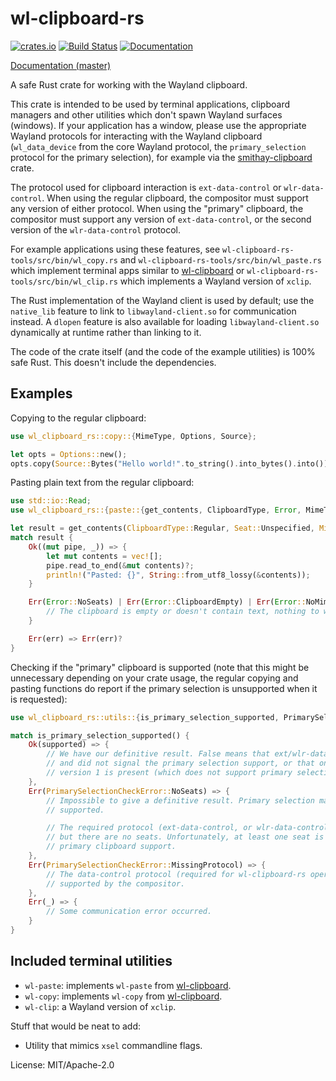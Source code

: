 # wl-clipboard-rs

[![crates.io](https://img.shields.io/crates/v/wl-clipboard-rs.svg)](https://crates.io/crates/wl-clipboard-rs)
[![Build Status](https://github.com/YaLTeR/wl-clipboard-rs/actions/workflows/ci.yml/badge.svg?branch=master)](https://github.com/YaLTeR/wl-clipboard-rs/actions/workflows/ci.yml?query=branch%3Amaster)
[![Documentation](https://docs.rs/wl-clipboard-rs/badge.svg)](https://docs.rs/wl-clipboard-rs)

[Documentation (master)](https://yalter.github.io/wl-clipboard-rs/wl_clipboard_rs/)

A safe Rust crate for working with the Wayland clipboard.

This crate is intended to be used by terminal applications, clipboard managers and other
utilities which don't spawn Wayland surfaces (windows). If your application has a window,
please use the appropriate Wayland protocols for interacting with the Wayland clipboard
(`wl_data_device` from the core Wayland protocol, the `primary_selection` protocol for the
primary selection), for example via the
[smithay-clipboard](https://crates.io/crates/smithay-clipboard) crate.

The protocol used for clipboard interaction is `ext-data-control` or `wlr-data-control`. When
using the regular clipboard, the compositor must support any version of either protocol. When
using the "primary" clipboard, the compositor must support any version of `ext-data-control`,
or the second version of the `wlr-data-control` protocol.

For example applications using these features, see `wl-clipboard-rs-tools/src/bin/wl_copy.rs`
and `wl-clipboard-rs-tools/src/bin/wl_paste.rs` which implement terminal apps similar to
[wl-clipboard](https://github.com/bugaevc/wl-clipboard) or
`wl-clipboard-rs-tools/src/bin/wl_clip.rs` which implements a Wayland version of `xclip`.

The Rust implementation of the Wayland client is used by default; use the `native_lib` feature
to link to `libwayland-client.so` for communication instead. A `dlopen` feature is also
available for loading `libwayland-client.so` dynamically at runtime rather than linking to it.

The code of the crate itself (and the code of the example utilities) is 100% safe Rust. This
doesn't include the dependencies.

## Examples

Copying to the regular clipboard:
```rust
use wl_clipboard_rs::copy::{MimeType, Options, Source};

let opts = Options::new();
opts.copy(Source::Bytes("Hello world!".to_string().into_bytes().into()), MimeType::Autodetect)?;
```

Pasting plain text from the regular clipboard:
```rust
use std::io::Read;
use wl_clipboard_rs::{paste::{get_contents, ClipboardType, Error, MimeType, Seat}};

let result = get_contents(ClipboardType::Regular, Seat::Unspecified, MimeType::Text);
match result {
    Ok((mut pipe, _)) => {
        let mut contents = vec![];
        pipe.read_to_end(&mut contents)?;
        println!("Pasted: {}", String::from_utf8_lossy(&contents));
    }

    Err(Error::NoSeats) | Err(Error::ClipboardEmpty) | Err(Error::NoMimeType) => {
        // The clipboard is empty or doesn't contain text, nothing to worry about.
    }

    Err(err) => Err(err)?
}
```

Checking if the "primary" clipboard is supported (note that this might be unnecessary depending
on your crate usage, the regular copying and pasting functions do report if the primary
selection is unsupported when it is requested):

```rust
use wl_clipboard_rs::utils::{is_primary_selection_supported, PrimarySelectionCheckError};

match is_primary_selection_supported() {
    Ok(supported) => {
        // We have our definitive result. False means that ext/wlr-data-control is present
        // and did not signal the primary selection support, or that only wlr-data-control
        // version 1 is present (which does not support primary selection).
    },
    Err(PrimarySelectionCheckError::NoSeats) => {
        // Impossible to give a definitive result. Primary selection may or may not be
        // supported.

        // The required protocol (ext-data-control, or wlr-data-control version 2) is there,
        // but there are no seats. Unfortunately, at least one seat is needed to check for the
        // primary clipboard support.
    },
    Err(PrimarySelectionCheckError::MissingProtocol) => {
        // The data-control protocol (required for wl-clipboard-rs operation) is not
        // supported by the compositor.
    },
    Err(_) => {
        // Some communication error occurred.
    }
}
```

## Included terminal utilities

- `wl-paste`: implements `wl-paste` from
  [wl-clipboard](https://github.com/bugaevc/wl-clipboard).
- `wl-copy`: implements `wl-copy` from [wl-clipboard](https://github.com/bugaevc/wl-clipboard).
- `wl-clip`: a Wayland version of `xclip`.

Stuff that would be neat to add:
- Utility that mimics `xsel` commandline flags.

License: MIT/Apache-2.0
